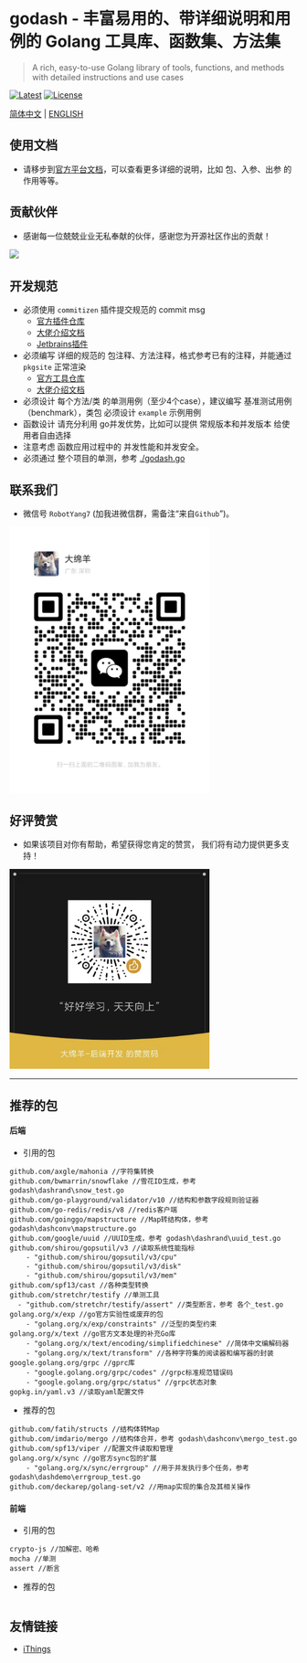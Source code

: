 # godash - 丰富易用的、带详细说明和用例的 Golang 工具库、函数集、方法集

> A rich, easy-to-use Golang library of tools, functions, and methods with detailed instructions and use cases

[![Latest](https://img.shields.io/badge/latest-v0.0.1-blue.svg)](https://github.com/Andrew-M-C/go.jsonvalue/tree/v0.0.1)
[![License](https://img.shields.io/badge/license-MIT-blue.svg)](https://opensource.org/license/mit/)

[简体中文](README.md) | [ENGLISH](README_EN.md)

## 使用文档

- 请移步到[官方平台文档](https://pkg.go.dev/github.com/rbtyang/godash)，可以查看更多详细的说明，比如 包、入参、出参 的作用等等。

## 贡献伙伴

- 感谢每一位兢兢业业无私奉献的伙伴，感谢您为开源社区作出的贡献！

<a href="github.com/rbtyang/godash/graphs/contributors">
  <img src="https://contributors-img.web.app/image?repo=rbtyang/godash" />
</a>

## 开发规范

- 必须使用 `commitizen` 插件提交规范的 commit msg
  - [官方插件仓库](https://github.com/commitizen/cz-cli)
  - [大佬介绍文档](https://www.jianshu.com/p/d264f88d13a4)
  - [Jetbrains插件](https://plugins.jetbrains.com/plugin/9861-git-commit-template)
- 必须编写 详细的规范的 包注释、方法注释，格式参考已有的注释，并能通过 `pkgsite` 正常渲染
  - [官方工具仓库](https://github.com/golang/pkgsite)
  - [大佬介绍文档](https://cloud.tencent.com/developer/article/1959696?from=10910)
- 必须设计 每个方法/类 的单测用例（至少4个case），建议编写 基准测试用例（benchmark），类包 必须设计 `example` 示例用例
- 函数设计 请充分利用 go并发优势，比如可以提供 常规版本和并发版本 给使用者自由选择
- 注意考虑 函数应用过程中的 并发性能和并发安全。
- 必须通过 整个项目的单测，参考 [./godash.go](./godash.go)

## 联系我们

- 微信号 `RobotYang7` (加我进微信群，需备注“来自`Github`”)。

<img width="350" src="./doc/微信二维码.jpg">

## 好评赞赏

- 如果该项目对你有帮助，希望获得您肯定的赞赏， 我们将有动力提供更多支持！

<img width="350" src="./doc/微信赞赏码.jpg">


--- 

## 推荐的包

#### 后端

- 引用的包
```shell
github.com/axgle/mahonia //字符集转换
github.com/bwmarrin/snowflake //雪花ID生成，参考 godash\dashrand\snow_test.go
github.com/go-playground/validator/v10 //结构和参数字段规则验证器
github.com/go-redis/redis/v8 //redis客户端
github.com/goinggo/mapstructure //Map转结构体，参考 godash\dashconv\mapstructure.go
github.com/google/uuid //UUID生成，参考 godash\dashrand\uuid_test.go
github.com/shirou/gopsutil/v3 //读取系统性能指标
	- "github.com/shirou/gopsutil/v3/cpu"
	- "github.com/shirou/gopsutil/v3/disk"
	- "github.com/shirou/gopsutil/v3/mem"
github.com/spf13/cast //各种类型转换
github.com/stretchr/testify //单测工具
  - "github.com/stretchr/testify/assert" //类型断言，参考 各个_test.go
golang.org/x/exp //go官方实验性或废弃的包
	- "golang.org/x/exp/constraints" //泛型的类型约束
golang.org/x/text //go官方文本处理的补充Go库
	- "golang.org/x/text/encoding/simplifiedchinese" //简体中文编解码器
	- "golang.org/x/text/transform" //各种字符集的阅读器和编写器的封装
google.golang.org/grpc //gprc库
	- "google.golang.org/grpc/codes" //grpc标准规范错误码
	- "google.golang.org/grpc/status" //grpc状态对象
gopkg.in/yaml.v3 //读取yaml配置文件
```

- 推荐的包
```shell
github.com/fatih/structs //结构体转Map
github.com/imdario/mergo //结构体合并，参考 godash\dashconv\mergo_test.go
github.com/spf13/viper //配置文件读取和管理
golang.org/x/sync //go官方sync包的扩展
	- "golang.org/x/sync/errgroup" //用于并发执行多个任务‌，参考 godash\dashdemo\errgroup_test.go
github.com/deckarep/golang-set/v2 //用map实现的集合及其相关操作
```

#### 前端

- 引用的包
```shell
crypto-js //加解密、哈希
mocha //单测
assert //断言
```

- 推荐的包
```shell
```

## 友情链接

- [iThings](https://github.com/i4de/ithings)